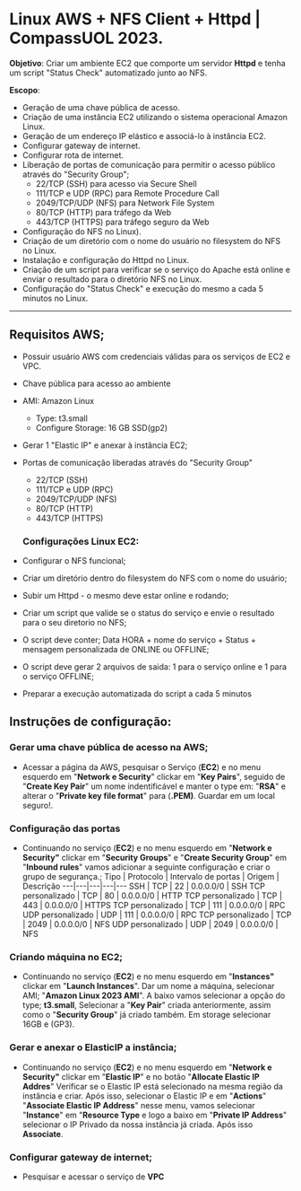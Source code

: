 # Linux AWS + NFS Client + Httpd | CompassUOL 2023. 
 **Objetivo**: Criar um ambiente EC2 que comporte um servidor **Httpd** e tenha um script "Status Check" automatizado junto ao NFS.
 
 **Escopo**:
- Geração de uma chave pública de acesso.
- Criação de uma instância EC2 utilizando o sistema operacional Amazon Linux.
- Geração de um endereço IP elástico e associá-lo à instância EC2.
- Configurar gateway de internet.
- Configurar rota de internet.
- Liberação de portas de comunicação para permitir o acesso público através do "Security Group";   
    - 22/TCP (SSH) para acesso via Secure Shell
    - 111/TCP e UDP (RPC) para Remote Procedure Call
    - 2049/TCP/UDP (NFS) para Network File System
    - 80/TCP (HTTP) para tráfego da Web
    - 443/TCP (HTTPS) para tráfego seguro da Web
- Configuração do NFS no Linux).
- Criação de um diretório com o nome do usuário no filesystem do NFS no Linux.
- Instalação e configuração do Httpd no Linux.
- Criação de um script para verificar se o serviço do Apache está online e enviar o resultado para o diretório NFS no Linux.
- Configuração do "Status Check" e execução do mesmo a cada 5 minutos no Linux.
 

---
## Requisitos AWS;
* Possuir usuário AWS com credenciais válidas para os serviços de EC2 e VPC. 
* Chave pública para acesso ao ambiente
* AMI: Amazon Linux
    * Type: t3.small
    * Configure Storage: 16 GB SSD(gp2)
* Gerar 1 "Elastic IP" e anexar à instância EC2;
* Portas de comunicação liberadas através do "Security Group"
    * 22/TCP (SSH) 
    * 111/TCP e UDP (RPC) 
    * 2049/TCP/UDP (NFS) 
    * 80/TCP (HTTP) 
    * 443/TCP (HTTPS)
    
  ### Configurações Linux EC2: 
* Configurar o NFS funcional;
* Criar um diretório dentro do filesystem do NFS com o nome do usuário;
* Subir um Httpd - o mesmo deve estar online e rodando;
* Criar um script que valide se o status do serviço e envie o resultado para o seu diretorio no NFS;
* O script deve conter; Data HORA + nome do serviço + Status + mensagem personalizada de ONLINE ou OFFLINE;
* O script deve gerar 2 arquivos de saida: 1 para o serviço online e 1 para o serviço OFFLINE;
* Preparar a execução automatizada do script a cada 5 minutos

## Instruções de configuração:
### Gerar uma chave pública de acesso na AWS;
+ Acessar a página da AWS, pesquisar o Serviço (**EC2**) e no menu esquerdo em "**Network e Security**" clickar em "**Key Pairs**", seguido de "**Create Key Pair**" um nome indentificável e manter o type em: "**RSA**" e alterar o "**Private key file format**" para (**.PEM)**. Guardar em um local seguro!.

### Configuração das portas
+ Continuando no serviço (**EC2**) e no menu esquerdo em "**Network e Security"** clickar em "**Security Groups**" e "**Create Security Group**" em "**Inbound rules**" vamos adicionar a seguinte configuração e criar o grupo de segurança.;
 Tipo | Protocolo | Intervalo de portas | Origem | Descrição
    ---|---|---|---|---
    SSH | TCP | 22 | 0.0.0.0/0 | SSH
    TCP personalizado | TCP | 80 | 0.0.0.0/0 | HTTP
    TCP personalizado | TCP | 443 | 0.0.0.0/0 | HTTPS
    TCP personalizado | TCP | 111 | 0.0.0.0/0 | RPC
    UDP personalizado | UDP | 111 | 0.0.0.0/0 | RPC
    TCP personalizado | TCP | 2049 | 0.0.0.0/0 | NFS
    UDP personalizado | UDP | 2049 | 0.0.0.0/0 | NFS


### Criando máquina no EC2;
+ Continuando no serviço (**EC2**) e no menu esquerdo em "**Instances"** clickar em "**Launch Instances**". Dar um nome a máquina, selecionar AMI; "**Amazon Linux 2023 AMI**". A baixo vamos selecionar a opção do type; **t3.small**, Selecionar a "**Key Pair**" criada anteriormente, assim como o "**Security Group**" já criado também. Em storage selecionar 16GB e (GP3).
### Gerar e anexar o ElasticIP a instância;
+ Continuando no serviço (**EC2**) e no menu esquerdo em "**Network e Security"** clickar em "**Elastic IP**" e no botão "**Allocate Elastic IP Addres**" Verificar se o Elastic IP está selecionado na mesma região da instância e criar. Após isso, selecionar o Elastic IP e em "**Actions**" "**Associate Elastic IP Address**" nesse menu, vamos selecionar "**Instance**" em "**Resource Type** e logo a baixo em "**Private IP Address**" selecionar o IP Privado da nossa instância já criada. Após isso **Associate**. 
### Configurar gateway de internet;
+ Pesquisar e acessar o serviço de **VPC**


  
